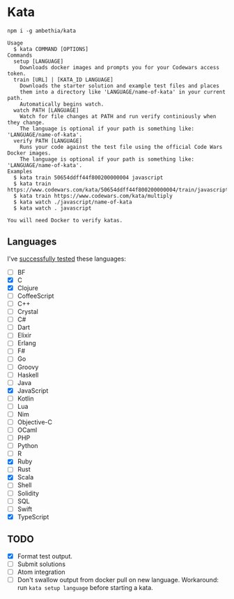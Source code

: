 # Kata

```
npm i -g ambethia/kata
```

```
Usage
  $ kata COMMAND [OPTIONS]
Commands
  setup [LANGUAGE]
    Downloads docker images and prompts you for your Codewars access token.
  train [URL] | [KATA_ID LANGUAGE]
    Downloads the starter solution and example test files and places
    them into a directory like 'LANGUAGE/name-of-kata' in your current path.
    Automatically begins watch.
  watch PATH [LANGUAGE]
    Watch for file changes at PATH and run verify continiously when they change.
    The language is optional if your path is something like: 'LANGUAGE/name-of-kata'.
  verify PATH [LANGUAGE]
    Runs your code against the test file using the official Code Wars Docker images.
    The language is optional if your path is something like: 'LANGUAGE/name-of-kata'.
Examples
  $ kata train 50654ddff44f800200000004 javascript
  $ kata train https://www.codewars.com/kata/50654ddff44f800200000004/train/javascript
  $ kata train https://www.codewars.com/kata/multiply
  $ kata watch ./javascript/name-of-kata
  $ kata watch . javascript

You will need Docker to verify katas.
```

## Languages

I've [successfully tested](https://github.com/ambethia/katas) these languages:

* [ ] BF
* [x] C
* [x] Clojure
* [ ] CoffeeScript
* [ ] C++
* [ ] Crystal
* [ ] C#
* [ ] Dart
* [ ] Elixir
* [ ] Erlang
* [ ] F#
* [ ] Go
* [ ] Groovy
* [ ] Haskell
* [ ] Java
* [x] JavaScript
* [ ] Kotlin
* [ ] Lua
* [ ] Nim
* [ ] Objective-C
* [ ] OCaml
* [ ] PHP
* [ ] Python
* [ ] R
* [x] Ruby
* [ ] Rust
* [x] Scala
* [ ] Shell
* [ ] Solidity
* [ ] SQL
* [ ] Swift
* [x] TypeScript

## TODO

* [x] Format test output.
* [ ] Submit solutions
* [ ] Atom integration
* [ ] Don't swallow output from docker pull on new language. Workaround: run
      `kata setup language` before starting a kata.
